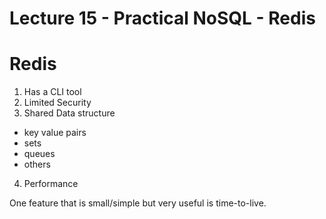 

<style>
.pagebreak { page-break-before: always; }
.half { height: 200px; }
</style>


# Lecture 15 - Practical NoSQL - Redis

#  Redis                                              

1. Has a CLI tool
2. Limited Security
3. Shared Data structure
- key value pairs
- sets
- queues
- others
4. Performance

One feature that is small/simple but very useful is time-to-live.





